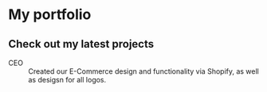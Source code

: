 # My portfolio

## Check out my latest projects

[blackjoy]: http://blackjoy.co/  "Premier community for people of the African Diaspora"
<dt>CEO</dt>
  <dd>Created our E-Commerce design and functionality via Shopify, as well as desigsn for all logos.</dd>
